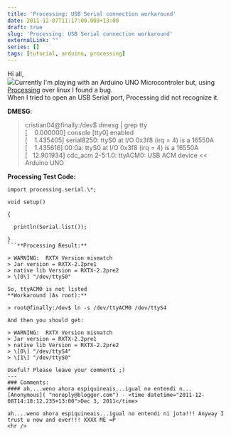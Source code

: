 ```yaml
---
title: 'Processing: USB Serial connection workaround'
date: 2011-12-07T11:17:00.003+13:00
draft: true
slug: 'Processing: USB Serial connection workaround'
externalLink: ""
series: []
tags: [tutorial, arduino, processing]
---
```


  
Hi all,  
[![](http://3.bp.blogspot.com/-KzmkuMoWaGw/Tt6YI4h4vlI/AAAAAAAAJvc/QMjTOK07Z3M/s200/370561_1316082428_830972740_n.jpg)](http://3.bp.blogspot.com/-KzmkuMoWaGw/Tt6YI4h4vlI/AAAAAAAAJvc/QMjTOK07Z3M/s1600/370561_1316082428_830972740_n.jpg)Currently I'm playing with an Arduino UNO Microcontroler but, using [Processing](http://processing.org/) over linux I found a bug.  
When I tried to open an USB Serial port, Processing did not recognize it.  
  
**DMESG**:  

> cristian04@finally:/dev$ dmesg | grep tty  
> \[    0.000000\] console \[tty0\] enabled  
> \[    1.435405\] serial8250: ttyS0 at I/O 0x3f8 (irq = 4) is a 16550A  
> \[    1.435616\] 00:0a: ttyS0 at I/O 0x3f8 (irq = 4) is a 16550A  
> \[   12.901934\] cdc\_acm 2-5:1.0: ttyACM0: USB ACM device << Arduino UNO

**Processing Test Code:**  
```
import processing.serial.\*;  
  
void setup()  
  
{  
  
  println(Serial.list());  
  
}
```**Processing Result:**  

> WARNING:  RXTX Version mismatch  
> Jar version = RXTX-2.2pre1  
> native lib Version = RXTX-2.2pre2  
> \[0\] "/dev/ttyS0"

So, ttyACM0 is not listed  
**Workaround (As root):**  

> root@finally:/dev$ ln -s /dev/ttyACM0 /dev/ttyS4 

And then you should get:  

> WARNING:  RXTX Version mismatch  
> Jar version = RXTX-2.2pre1  
> native lib Version = RXTX-2.2pre2  
> \[0\] "/dev/ttyS4"  
> \[1\] "/dev/ttyS0"

Useful? Please leave your comments ;)
---
### Comments:
#### ah....weno ahora espiquineais...igual no entendi n...
[Anonymous]( "noreply@blogger.com") - <time datetime="2011-12-08T14:18:12.235+13:00">Dec 3, 2011</time>

ah....weno ahora espiquineais...igual no entendi ni jota!!! Anyway I trust u now and ever!!! XXXX ME =P
<hr />
